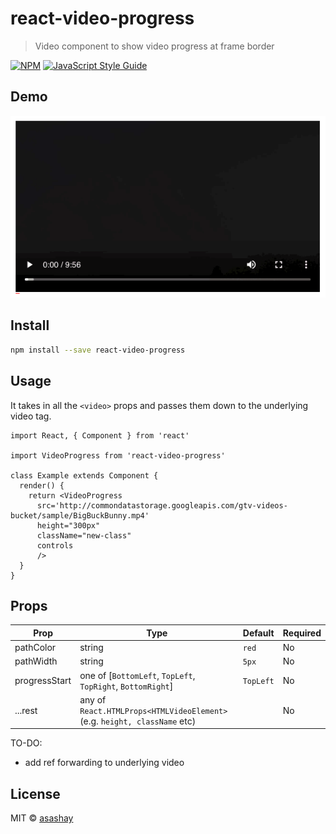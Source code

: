 # react-video-progress

> Video component to show video progress at frame border

[![NPM](https://img.shields.io/npm/v/react-video-progress.svg)](https://www.npmjs.com/package/react-video-progress) [![JavaScript Style Guide](https://img.shields.io/badge/code_style-standard-brightgreen.svg)](https://standardjs.com)

## Demo
![Video Progressbar Demo](demo/demo.gif)

## Install

```bash
npm install --save react-video-progress
```

## Usage

It takes in all the `<video>` props and passes them down to the underlying video tag.

```tsx
import React, { Component } from 'react'

import VideoProgress from 'react-video-progress'

class Example extends Component {
  render() {
    return <VideoProgress
      src='http://commondatastorage.googleapis.com/gtv-videos-bucket/sample/BigBuckBunny.mp4'
      height="300px"
      className="new-class"
      controls
      />
  }
}
```

## Props
| Prop | Type | Default | Required |
|---|---|---|---|
| pathColor | string | `red` | No |
| pathWidth | string | `5px` | No |
| progressStart | one of [`BottomLeft`, `TopLeft`, `TopRight`, `BottomRight`] | `TopLeft` | No |
| ...rest | any of `React.HTMLProps<HTMLVideoElement>` (e.g. `height, className` etc) |  | No |


TO-DO:
- add ref forwarding to underlying video

## License

MIT © [asashay](https://github.com/asashay)
